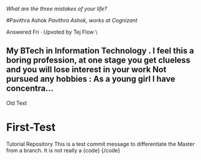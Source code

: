 <bold> *What are the three mistakes of your life?* </bold>

#Pavithra Ashok
*Pavithra Ashok, works at Cognizant*

Answered Fri · Upvoted by Tej Flow \

My BTech in Information Technology . I feel this a boring profession, 
at one stage you get clueless and you will lose interest in your work
Not pursued any hobbies : As a young girl I have concentra...
-----------------------------------------------------------------------

Old Text
# First-Test
Tutorial Repository
This is a test commit message to differentiate the Master from a branch.
It is not really a {code} {/code}
